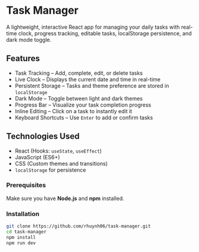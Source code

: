 # Task Manager

A lightweight, interactive React app for managing your daily tasks with real-time clock, progress tracking, editable tasks, localStorage persistence, and dark mode toggle.

## Features

- Task Tracking – Add, complete, edit, or delete tasks
- Live Clock – Displays the current date and time in real-time
- Persistent Storage – Tasks and theme preference are stored in `localStorage`
- Dark Mode – Toggle between light and dark themes
- Progress Bar – Visualize your task completion progress
- Inline Editing – Click on a task to instantly edit it
- Keyboard Shortcuts – Use `Enter` to add or confirm tasks

## Technologies Used

- React (Hooks: `useState`, `useEffect`)
- JavaScript (ES6+)
- CSS (Custom themes and transitions)
- `localStorage` for persistence

### Prerequisites

Make sure you have **Node.js** and **npm** installed.

### Installation

```bash
git clone https://github.com/rhuynh06/task-manager.git
cd task-manager
npm install
npm run dev

